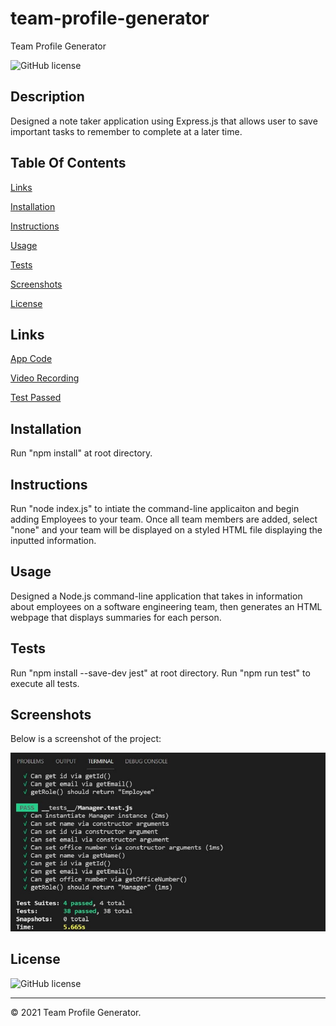 # team-profile-generator
Team Profile Generator

![GitHub license](https://img.shields.io/badge/license-ISC-blue.svg)

## Description
Designed a note taker application using Express.js that allows user to save important tasks to remember to complete at a later time.

## Table Of Contents
[Links](#links)

[Installation](#installation)

[Instructions](#instructions)

[Usage](#usage)

[Tests](#tests)

[Screenshots](#screenshots)

[License](#license)


## Links
[App Code](https://github.com/asantercureton/note-taker-app)

[Video Recording](https://watch.screencastify.com/v/jPW68H8xQCSZNifrLZdp)

[Test Passed](https://watch.screencastify.com/v/jPW68H8xQCSZNifrLZdp)

## Installation
Run "npm install" at root directory.

## Instructions
Run "node index.js" to intiate the command-line applicaiton and begin adding Employees to your team. Once all team members are added, select "none" and your team will be displayed on a styled HTML file displaying the inputted information.

## Usage
Designed a Node.js command-line application that takes in information about employees on a software engineering team, then generates an HTML webpage that displays summaries for each person. 

## Tests
Run "npm install --save-dev jest" at root directory.
Run "npm run test" to execute all tests.

## Screenshots
Below is a screenshot of the project:

![Image of html](./assets/images/team_passed_test.jpg)

<!-- ![Image of html](./public/assets/images/note-taker-2.jpg) -->

## License
![GitHub license](https://img.shields.io/badge/license-ISC-blue.svg)

---
© 2021 Team Profile Generator.